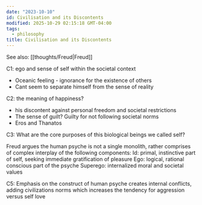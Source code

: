 ```yaml
---
date: "2023-10-10"
id: Civilisation and its Discontents
modified: 2025-10-29 02:15:18 GMT-04:00
tags:
  - philosophy
title: Civilisation and its Discontents
---
```


See also: [[thoughts/Freud|Freud]]

C1: ego and sense of self within the societal context

- Oceanic feeling - ignorance for the existence of others
- Cant seem to separate himself from the sense of reality

C2: the meaning of happiness?

- his discontent against personal freedom and societal restrictions
- The sense of guilt? Guilty for not following societal norms
- Eros and Thanatos

C3: What are the core purposes of this biological beings we called self?

Freud argues the human psyche is not a single monolith, rather comprises of complex interplay of the following components:
Id: primal, instinctive part of self, seeking immediate gratification of pleasure
Ego: logical, rational conscious part of the psyche
Superego: internalized moral and societal values

C5: Emphasis on the construct of human psyche creates internal conflicts, adding civilizations norms which increases the tendency for aggression versus self love
